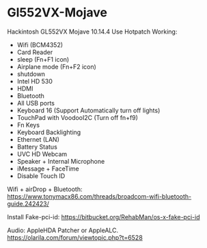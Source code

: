 # Gl552VX-Mojave
Hackintosh GL552VX Mojave 10.14.4
Use Hotpatch
Working:
- Wifi (BCM4352)
- Card Reader
- sleep (Fn+F1 icon)
- Airplane mode (Fn+F2 icon)
- shutdown
- Intel HD 530
- HDMI
- Bluetooth
- All USB ports
- Keyboard 16 (Support Automatically turn off lights)
- TouchPad with VoodooI2C (Turn off fn+f9)
- Fn Keys
- Keyboard Backlighting
- Ethernet (LAN)
- Battery Status
- UVC HD Webcam
- Speaker + Internal Microphone
- iMessage + FaceTime
- Disable Touch ID

Wifi + airDrop + Bluetooth:
https://www.tonymacx86.com/threads/broadcom-wifi-bluetooth-guide.242423/

Install Fake-pci-id:
https://bitbucket.org/RehabMan/os-x-fake-pci-id

Audio:
AppleHDA Patcher or AppleALC.
https://olarila.com/forum/viewtopic.php?t=6528
